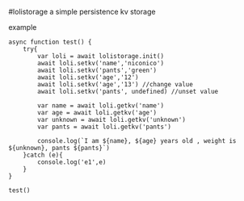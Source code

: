 #lolistorage
a simple persistence kv storage

example

    async function test() {
        try{
            var loli = await lolistorage.init()
            await loli.setkv('name','niconico')
            await loli.setkv('pants','green')
            await loli.setkv('age','12')
            await loli.setkv('age','13') //change value
            await loli.setkv('pants', undefined) //unset value

            var name = await loli.getkv('name')
            var age = await loli.getkv('age')
            var unknown = await loli.getkv('unknown')
            var pants = await loli.getkv('pants')

            console.log(`I am ${name}, ${age} years old , weight is ${unknown}, pants ${pants}`)
        }catch (e){
            console.log('e1',e)
        }
    }

    test()
